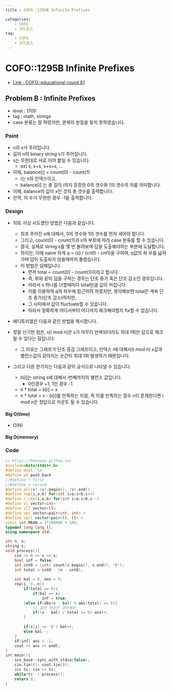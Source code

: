 ```yaml
---
title : COFO::1295B Infinite Prefixes

categories:
    - COFO
    - 코드포스
tag:
    - COFO
    - 코드포스
---
```

# COFO::1295B Infinite Prefixes
- [Link : COFO::educational round 81](https://codeforces.com/problemset/problem/1295/B)

## Problem B : Infinite Prefixes

- level : 1700
- tag : math, strings
- case 분류는 잘 하였지만, 문제의 본질을 찾지 못하였습니다.

### Point
- n과 x가 주어집니다.
- 길이 n의 binary string s가 주어집니다.
- s는 무한대로 서로 이어 붙일 수 있습니다.
  - ex) s, s+s, s+s+s, ...
- 이때, balance[i] = count(0) - count(1)
  - i는 s의 인덱스이고,
  - balance[i] 는 총 길이 i까지 등장한 0의 갯수와 1의 갯수의 차를 의미합니다.
- 이때, balance의 값이 x인 것의 총 갯수를 출력합니다.
- 만약, 이 수가 무한한 경우 -1을 출력합니다.

### Design
- 10트 이상 시도했던 방법은 다음과 같습니다.
  - 최초 주어진 s에 대해서, 0의 갯수와 1의 갯수를 먼저 세어야 합니다.
  - 그리고, count(0) - count(1)과 x의 부호에 따라 case 분류를 할 수 있습니다.
  - 결국, 실제로 string s를 몇 번 돌려보며 답을 도출해야하는 부분에 도달합니다.
  - 하지만, 이때 naive 하게 q = (x) / (cnt0 - cnt1)을 구하여, q값의 좌 우를 넓혀가며 답이 도출되지 않을때까지 돌렸습니다.
  - 이 방법은 실패입니다.
    - 먼저 total = count(0) - count(1)이라고 합시다.
    - 즉, 위와 같이 답을 구하는 경우는 단조 증가 혹은 단조 감소인 경우입니다.
    - 따라서 s 하나를 더할때마다 total만큼 값이 커집니다.
    - 이를 이용하여 q의 좌우에 접근하려 하였지만, 생각해보면 total은 계속 단조 증가(단조 감소)하지만, 
    - 그 사이에서 값이 fluctuate할 수 있습니다.
    - 따라서 정확하게 어디서부터 어디까지 체크해야할지 fix할 수 없습니다.

- 에디토리얼은 다음과 같은 방법을 제시합니다.
- 정말 신기한 점은, s[i mod n]은 s가 아무리 반복되더라도 최대 1회만 답으로 체크될 수 있다는 점입니다.
  - 그 이유는 그래프가 단조 증감 그래프이고, 인덱스 i에 대해서(i mod n) x값과 밸런스값이 같아지는 순간이 최대 1회 발생하기 때문입니다.
- 그리고 다른 한가지는 다음과 같이 공식으로 나타낼 수 있습니다.
  - b[i]는 string s에 대해서 i번째까지의 밸런스 값입니다.
    - 0인경우 +1, 1인 경우 -1
  - n * total + b[i] = x
  - n * total = x - b[i]를 만족하는 지점, 즉 이를 만족하는 정수 n이 존재한다면  i mod n은 정답으로 카운트 될 수 있습니다.

#### Big O(time)
- O(N)

#### Big O(memory)

### Code

```cpp
// https://beenpow.github.io/
#include<bits/stdc++.h>
#define endl '\n'
#define pb push_back
//#define f first
//#define s second
#define all(v) (v).begin(), (v).end()
#define rep(i,a,b) for(int i=a;i<b;i++)
#define r_rep(i,a,b) for(int i=a;i>b;i--)
#define vi vector<int>
#define vll vector<ll>
#define vpi vector<pair<int, int> >
#define vpll vector<pair<ll, ll> >
const int MAXN = 2*100000 + 100;
typedef long long ll;
using namespace std;

int n, x;
string s;
void process(){
    cin >> n >> x >> s;
    bool inf = false;
    int cnt0 = (int) count(s.begin(), s.end(), '0');
    int total = cnt0 - (n - cnt0);
    
    int bal = 0, ans = 0;
    rep(i, 0, n){
        if(total == 0){
            if(bal == x)
                inf = true;
        }else if(abs(x - bal) % abs(total) == 0){
            // 같은 부호인 경우에만
            if((x - bal) / total >= 0) ans++;
        }
        
        if(s[i] == '0') bal++;
        else bal--;
    }
    if(inf) ans = -1;
    cout << ans << endl;
}
int main(){
    ios_base::sync_with_stdio(false);
    cin.tie(0); cout.tie(0);
    int tc; cin >> tc;
    while(tc--) process();
    return 0;
}
```
